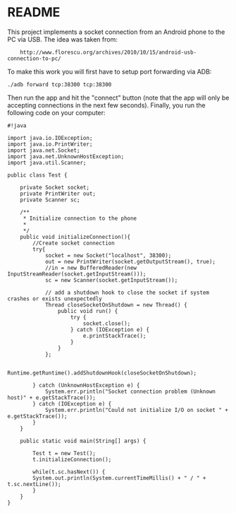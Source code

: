 # README #

This project implements a socket connection from an Android phone to the PC via USB. The idea was taken from:

        http://www.florescu.org/archives/2010/10/15/android-usb-connection-to-pc/

To make this work you will first have to setup port forwarding via ADB:

	./adb forward tcp:38300 tcp:38300
	
Then run the app and hit the "connect" button (note that the app will only be accepting connections in the next few seconds). Finally, you run the following code on your computer: 


```
#!java

import java.io.IOException;
import java.io.PrintWriter;
import java.net.Socket;
import java.net.UnknownHostException;
import java.util.Scanner;

public class Test {

	private Socket socket;
	private PrintWriter out;
	private Scanner sc;

	/**
	 * Initialize connection to the phone
	 *
	 */
	public void initializeConnection(){
		//Create socket connection
		try{
			socket = new Socket("localhost", 38300);
			out = new PrintWriter(socket.getOutputStream(), true);
			//in = new BufferedReader(new InputStreamReader(socket.getInputStream()));
			sc = new Scanner(socket.getInputStream());
		
			// add a shutdown hook to close the socket if system crashes or exists unexpectedly
			Thread closeSocketOnShutdown = new Thread() {
				public void run() {
					try {
						socket.close();
					} catch (IOException e) {
						e.printStackTrace();
					}
				}
			};
			
			Runtime.getRuntime().addShutdownHook(closeSocketOnShutdown);
		
		} catch (UnknownHostException e) {
			System.err.println("Socket connection problem (Unknown host)" + e.getStackTrace());
		} catch (IOException e) {
			System.err.println("Could not initialize I/O on socket " + e.getStackTrace());
		}
	}
	
	public static void main(String[] args) {
    
		Test t = new Test();
		t.initializeConnection();
		
		while(t.sc.hasNext()) {
		System.out.println(System.currentTimeMillis() + " / " + t.sc.nextLine());
		}
	}
}
```

